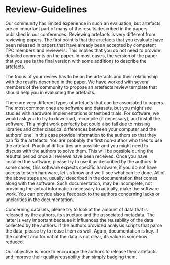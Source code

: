 # Review-Guidelines


Our community has limited experience in such an evaluation, but artefacts are an important part of 
many of the results described in the papers published in our 
conferences. Reviewing artefacts is very different from reviewing 
papers. The first point is that the artefacts that you evaluate have 
been released in papers that have already been accepted by competent TPC 
members and reviewers. This implies that you do not need to provide 
detailed comments on the paper. In most cases, the version of the paper 
that you see is the final version with some additions to describe the 
artefacts.

The focus of your review has to be on the artefacts and their relationship 
with the results described in the paper. We have worked with several 
members of the community to propose an artefacts review template that should 
help you in evaluating the artefacts.

There are very different types of artefacts that can be associated to 
papers. The most common ones are software and datasets, but you might 
see studies with hardware implementations or testbed trials. For 
software, we would ask you to try to download, recompile (if necessary),
and install the software.
This might work perfectly but could also fail due to missing 
libraries and other classical differences between your computer and the 
authors' one. In this case provide information to the authors so 
that they can fix the artefacts. You are probably the first non-author 
who tries to use the artefact. Practical difficulties are possible and 
you might need to discuss with the authors to solve them. This will be 
possible during the rebuttal period once all reviews have been received. 
Once you have installed the software, please try to use it as described 
by the authors. In some cases, this software expects specific hardware, 
if you do not have access to such hardware, let us know and we'll see 
what can be done. All of the above steps are, usually, described in the
documentation that comes along with the software. Such documentation,
may be incomplete, not providing the actual information necessary to
actually, make the software work. You can provide also a feedback to the
authors concerning lacks or unclarities in the documentation. 

Concerning datasets, please try to look at the amount of data that is 
released by the authors, its structure and the associated metadata. The 
latter is very important because it influences the reusability of the 
data collected by the authors. If the authors provided analysis scripts 
that parse the data, please try to reuse them as well. Again, documentation
is key. If the content and format of the data is not clear, its value is somehow
reduced.

Our objective is more to encourage the authors to 
release their artefacts and improve their quality/reusability than 
simply badging them.

